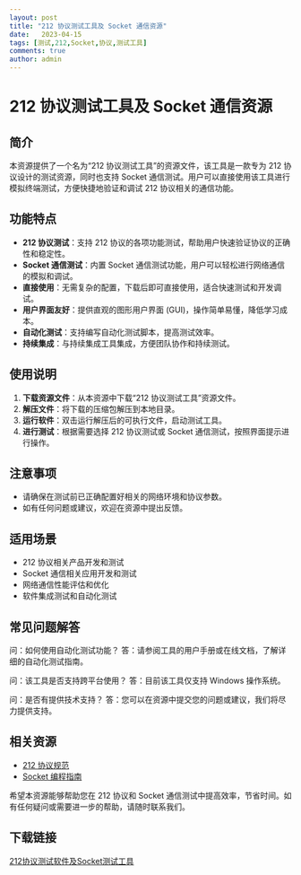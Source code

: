 ```yaml
---
layout: post
title: "212 协议测试工具及 Socket 通信资源"
date:   2023-04-15
tags: [测试,212,Socket,协议,测试工具]
comments: true
author: admin
---
```

# 212 协议测试工具及 Socket 通信资源

## 简介

本资源提供了一个名为“212 协议测试工具”的资源文件，该工具是一款专为 212 协议设计的测试资源，同时也支持 Socket 通信测试。用户可以直接使用该工具进行模拟终端测试，方便快捷地验证和调试 212 协议相关的通信功能。

## 功能特点

- **212 协议测试**：支持 212 协议的各项功能测试，帮助用户快速验证协议的正确性和稳定性。
- **Socket 通信测试**：内置 Socket 通信测试功能，用户可以轻松进行网络通信的模拟和调试。
- **直接使用**：无需复杂的配置，下载后即可直接使用，适合快速测试和开发调试。
- **用户界面友好**：提供直观的图形用户界面 (GUI)，操作简单易懂，降低学习成本。
- **自动化测试**：支持编写自动化测试脚本，提高测试效率。
- **持续集成**：与持续集成工具集成，方便团队协作和持续测试。

## 使用说明

1. **下载资源文件**：从本资源中下载“212 协议测试工具”资源文件。
2. **解压文件**：将下载的压缩包解压到本地目录。
3. **运行软件**：双击运行解压后的可执行文件，启动测试工具。
4. **进行测试**：根据需要选择 212 协议测试或 Socket 通信测试，按照界面提示进行操作。

## 注意事项

- 请确保在测试前已正确配置好相关的网络环境和协议参数。
- 如有任何问题或建议，欢迎在资源中提出反馈。

## 适用场景

- 212 协议相关产品开发和测试
- Socket 通信相关应用开发和测试
- 网络通信性能评估和优化
- 软件集成测试和自动化测试

## 常见问题解答

问：如何使用自动化测试功能？
答：请参阅工具的用户手册或在线文档，了解详细的自动化测试指南。

问：该工具是否支持跨平台使用？
答：目前该工具仅支持 Windows 操作系统。

问：是否有提供技术支持？
答：您可以在资源中提交您的问题或建议，我们将尽力提供支持。

## 相关资源

- [212 协议规范](https://www.itu.int/rec/T-REC-X.212-199611-I/en)
- [Socket 编程指南](https://www.cs.rpi.edu/~moorthy/Courses/os98/Pgms/socket.html)

希望本资源能够帮助您在 212 协议和 Socket 通信测试中提高效率，节省时间。如有任何疑问或需要进一步的帮助，请随时联系我们。

## 下载链接

[212协议测试软件及Socket测试工具](https://pan.quark.cn/s/23f0dff9be86)